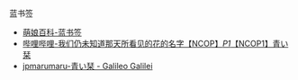 蓝书签
- [萌娘百科-蓝书签](https://zh.moegirl.org.cn/%E8%93%9D%E4%B9%A6%E7%AD%BE)
- [哔哩哔哩-我们仍未知道那天所看见的花的名字【NCOP】_P1_【NCOP1】青い栞](https://www.bilibili.com/video/BV1Bs411o7RG)
- [jpmarumaru-青い栞 - Galileo Galilei](https://www.jpmarumaru.com/tw/JPSongPlay-3883.html)
